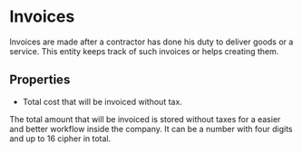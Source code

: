 # Invoices


Invoices are made after a contractor has done his duty to deliver goods or a service.
This entity keeps track of such invoices or helps creating them.


## Properties

- Total cost that will be invoiced without tax.

The total amount that will be invoiced is stored without taxes
for a easier and better workflow inside the company.
It can be a number with four digits and up to 16 cipher in total.
